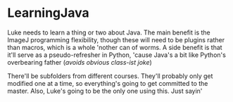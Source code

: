 # LearningJava

Luke needs to learn a thing or two about Java.  The main benefit is the ImageJ programming flexibility, though these will need to be plugins rather than macros, which is a whole 'nother can of worms.  A side benefit is that it'll serve as a pseudo-refresher in Python, 'cause Java's a bit like Python's overbearing father (*avoids obvious class-ist joke*)

There'll be subfolders from different courses.  They'll probably only get modified one at a time, so everything's going to get committed to the master.  Also, Luke's going to be the only one using this.  Just sayin'

